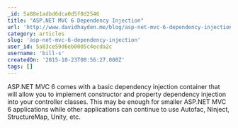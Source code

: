 ```yaml
---
_id: 5a88e1adbd6dca0d5f0d2546
title: "ASP.NET MVC 6 Dependency Injection"
url: 'http://www.davidhayden.me/blog/asp-net-mvc-6-dependency-injection'
category: articles
slug: 'asp-net-mvc-6-dependency-injection'
user_id: 5a83ce59d6eb0005c4ecda2c
username: 'bill-s'
createdOn: '2015-10-23T08:56:27.000Z'
tags: []
---
```


ASP.NET MVC 6 comes with a basic dependency injection container that will allow you to implement constructor and property dependency injection into your controller classes. This may be enough for smaller ASP.NET MVC 6 applications while other applications can continue to use Autofac, Ninject, StructureMap, Unity, etc.
